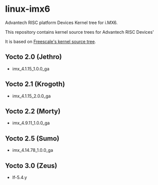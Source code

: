 # linux-imx6

Advantech RISC platform Devices Kernel tree for i.MX6.

This repository contains kernel source trees for Advantech RISC Devices'

It is based on [Freescale's kernel source tree](http://git.freescale.com/git/cgit.cgi/imx/linux-imx.git).

## Yocto 2.0 (Jethro)

* imx_4.1.15_1.0.0_ga

## Yocto 2.1 (Krogoth)

* imx_4.1.15_2.0.0_ga

## Yocto 2.2 (Morty)

* imx_4.9.11_1.0.0_ga

## Yocto 2.5 (Sumo)

* imx_4.14.78_1.0.0_ga

## Yocto 3.0 (Zeus)

* lf-5.4.y
